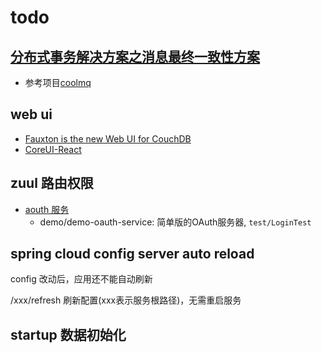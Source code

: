todo
===

## [分布式事务解决方案之消息最终一致性方案](https://segmentfault.com/l/1500000012729662)

- 参考项目[coolmq](https://github.com/vvsuperman/coolmq)

## web ui

- [Fauxton is the new Web UI for CouchDB](https://github.com/apache/couchdb-fauxton)
- [CoreUI-React](https://github.com/mrholek/CoreUI-React)

## zuul 路由权限

- [aouth 服务](https://my.oschina.net/u/3707083/blog/1550787)
    - demo/demo-oauth-service: 简单版的OAuth服务器, `test/LoginTest`
    
## spring cloud config server auto reload

config 改动后，应用还不能自动刷新

/xxx/refresh 刷新配置(xxx表示服务根路径)，无需重启服务

## startup 数据初始化
